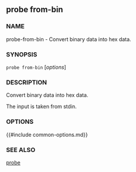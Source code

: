 ## probe from-bin

### NAME

probe-from-bin - Convert binary data into hex data.

### SYNOPSIS

``probe from-bin`` [*options*]

### DESCRIPTION

Convert binary data into hex data.

The input is taken from stdin.

### OPTIONS

{{#include common-options.md}}

### SEE ALSO

[probe](./probe.md)
